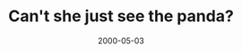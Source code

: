 ---
layout: base.njk
title : 'Can&#39;t she just see the panda?' 
view_title : 'Can&#39;t she just see the panda?' 
year : '2000' 
date : '2000-05-03' 
img_file : '/drawing/cantshe.png' 
html_file : 'cantshee' 
next_html : 'iwannab.html' 
year_order : '268' 
permalink : "title/{{html_file}}.html"
---